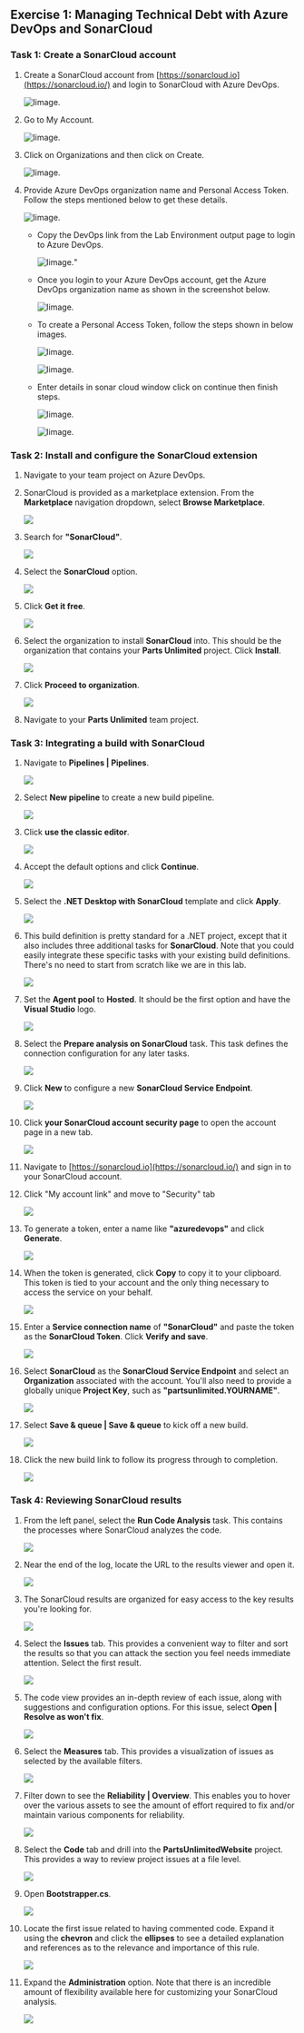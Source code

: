 ## Exercise 1: Managing Technical Debt with Azure DevOps and SonarCloud ##

<a name="Ex1Task1"></a>
### Task 1: Create a SonarCloud account ### 

 1. Create a SonarCloud account from [https://sonarcloud.io](https://sonarcloud.io/) and login to SonarCloud with Azure DevOps. 

    ![Iimage.](https://raw.githubusercontent.com/CloudLabs-MOC/azuredevopslabs/az400-badri/labs/azuredevops/sonarcloud/images/login.png) 

 1. Go to My Account. 

    ![Iimage.](https://raw.githubusercontent.com/CloudLabs-MOC/azuredevopslabs/az400-badri/labs/azuredevops/sonarcloud/images/myaccount.png) 

 1. Click on Organizations and then click on Create. 

    ![Iimage.](https://raw.githubusercontent.com/CloudLabs-MOC/azuredevopslabs/az400-badri/labs/azuredevops/sonarcloud/images/organization.png) 

 1. Provide Azure DevOps organization name and Personal Access Token. Follow the steps mentioned below to get these details.

    ![Iimage.](https://raw.githubusercontent.com/CloudLabs-MOC/azuredevopslabs/az400-badri/labs/azuredevops/sonarcloud/images/additionaldetails.png) 

    - Copy the DevOps link from the Lab Environment output page to login to Azure DevOps.
 
      ![Iimage.](https://raw.githubusercontent.com/CloudLabs-MOC/azuredevopslabs/az400-badri/labs/azuredevops/sonarcloud/images/lab-output.png)"

    - Once you login to your Azure DevOps account, get the Azure DevOps organization name as shown in the screenshot below.

      ![Iimage.](https://raw.githubusercontent.com/CloudLabs-MOC/azuredevopslabs/az400-badri/labs/azuredevops/sonarcloud/images/orgname.png) 

    - To create a Personal Access Token, follow the steps shown in below images. 

      ![Iimage.](https://raw.githubusercontent.com/CloudLabs-MOC/azuredevopslabs/az400-badri/labs/azuredevops/sonarcloud/images/pat1.png)

      ![Iimage.](https://raw.githubusercontent.com/CloudLabs-MOC/azuredevopslabs/az400-badri/labs/azuredevops/sonarcloud/images/pat2.png) 

    - Enter details in sonar cloud window click on continue then finish steps. 

      ![Iimage.](https://raw.githubusercontent.com/CloudLabs-MOC/azuredevopslabs/az400-badri/labs/azuredevops/sonarcloud/images/nextstep.png)

      ![Iimage.](https://raw.githubusercontent.com/CloudLabs-MOC/azuredevopslabs/az400-badri/labs/azuredevops/sonarcloud/images/finalstep.png)
      
### Task 2: Install and configure the SonarCloud extension ###

1. Navigate to your team project on Azure DevOps.

1. SonarCloud is provided as a marketplace extension. From the **Marketplace** navigation dropdown, select **Browse Marketplace**.

    ![](images/000.png)

1. Search for **"SonarCloud"**.

    ![](images/001.png)

1. Select the **SonarCloud** option.

    ![](images/002.png)

1. Click **Get it free**.

    ![](images/003.png)

1. Select the organization to install **SonarCloud** into. This should be the organization that contains your **Parts Unlimited** project. Click **Install**.

    ![](images/004.png)

1. Click **Proceed to organization**.

    ![](images/005.png)

1. Navigate to your **Parts Unlimited** team project.

<a name="Ex1Task2"></a>
### Task 3: Integrating a build with SonarCloud ###

1. Navigate to **Pipelines \| Pipelines**.

    ![](images/006.png)

1. Select **New pipeline** to create a new build pipeline.

    ![](images/007.png)

1. Click **use the classic editor**.

    ![](images/008.png)

1. Accept the default options and click **Continue**.

    ![](images/009.png)

1. Select the **.NET Desktop with SonarCloud** template and click **Apply**.

    ![](images/010.png)

1. This build definition is pretty standard for a .NET project, except that it also includes three additional tasks for **SonarCloud**. Note that you could easily integrate these specific tasks with your existing build definitions. There's no need to start from scratch like we are in this lab.

    ![](images/011.png)

1. Set the **Agent pool** to **Hosted**. It should be the first option and have the **Visual Studio** logo.

    ![](images/012.png)

1. Select the **Prepare analysis on SonarCloud** task. This task defines the connection configuration for any later tasks.

    ![](images/013.png)

1. Click **New** to configure a new **SonarCloud Service Endpoint**.

    ![](images/014.png)

1. Click **your SonarCloud account security page** to open the account page in a new tab.

    ![](images/015.png)

1. Navigate to [https://sonarcloud.io](https://sonarcloud.io/) and sign in to your SonarCloud account.

1. Click "My account link" and move to "Security" tab

    ![](images/015a.png)

1. To generate a token, enter a name like **"azuredevops"** and click **Generate**.

    ![](images/016.png)

1. When the token is generated, click **Copy** to copy it to your clipboard. This token is tied to your account and the only thing necessary to access the service on your behalf.

    ![](images/017.png)

1. Enter a **Service connection name** of **"SonarCloud"** and paste the token as the **SonarCloud Token**. Click **Verify and save**.

    ![](images/018.png)

1. Select **SonarCloud** as the **SonarCloud Service Endpoint** and select an **Organization** associated with the account. You'll also need to provide a globally unique **Project Key**, such as **"partsunlimited.YOURNAME"**.

    ![](images/019.png)

1. Select **Save & queue \| Save & queue** to kick off a new build.

    ![](images/020.png)

1. Click the new build link to follow its progress through to completion.

    ![](images/021.png)

<a name="Ex1Task3"></a>
### Task 4: Reviewing SonarCloud results ###

1. From the left panel, select the **Run Code Analysis** task. This contains the processes where SonarCloud analyzes the code.

    ![](images/022.png)

1. Near the end of the log, locate the URL to the results viewer and open it.

    ![](images/023.png)

1. The SonarCloud results are organized for easy access to the key results you're looking for.

    ![](images/024.png)

1. Select the **Issues** tab. This provides a convenient way to filter and sort the results so that you can attack the section you feel needs immediate attention. Select the first result.

    ![](images/025.png)

1. The code view provides an in-depth review of each issue, along with suggestions and configuration options. For this issue, select **Open \| Resolve as won't fix**.

    ![](images/026.png)

1. Select the **Measures** tab. This provides a visualization of issues as selected by the available filters.

    ![](images/027.png)

1. Filter down to see the **Reliability \| Overview**. This enables you to hover over the various assets to see the amount of effort required to fix and/or maintain various components for reliability.

    ![](images/028.png)

1. Select the **Code** tab and drill into the **PartsUnlimitedWebsite** project. This provides a way to review project issues at a file level.

    ![](images/029.png)

1. Open **Bootstrapper.cs**.

    ![](images/030.png)

1. Locate the first issue related to having commented code. Expand it using the **chevron** and click the **ellipses** to see a detailed explanation and references as to the relevance and importance of this rule.

    ![](images/031.png)

1. Expand the **Administration** option. Note that there is an incredible amount of flexibility available here for customizing your SonarCloud analysis.

    ![](images/032.png)

